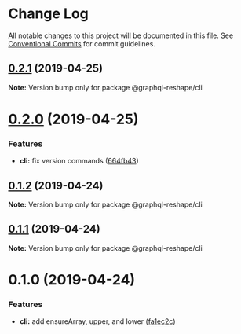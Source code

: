 # Change Log

All notable changes to this project will be documented in this file.
See [Conventional Commits](https://conventionalcommits.org) for commit guidelines.

## [0.2.1](https://github.com/zieka/graphql-reshape/compare/@graphql-reshape/cli@0.2.0...@graphql-reshape/cli@0.2.1) (2019-04-25)

**Note:** Version bump only for package @graphql-reshape/cli





# [0.2.0](https://github.com/zieka/graphql-reshape/compare/@graphql-reshape/cli@0.1.2...@graphql-reshape/cli@0.2.0) (2019-04-25)


### Features

* **cli:** fix version commands ([664fb43](https://github.com/zieka/graphql-reshape/commit/664fb43))





## [0.1.2](https://github.com/zieka/graphql-reshape/compare/@graphql-reshape/cli@0.1.1...@graphql-reshape/cli@0.1.2) (2019-04-24)

**Note:** Version bump only for package @graphql-reshape/cli





## [0.1.1](https://github.com/zieka/graphql-reshape/compare/@graphql-reshape/cli@0.1.0...@graphql-reshape/cli@0.1.1) (2019-04-24)

**Note:** Version bump only for package @graphql-reshape/cli





# 0.1.0 (2019-04-24)


### Features

* **cli:** add ensureArray, upper, and lower ([fa1ec2c](https://github.com/zieka/graphql-reshape/commit/fa1ec2c))
